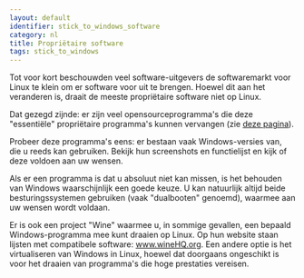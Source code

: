 ```yaml
---
layout: default
identifier: stick_to_windows_software
category: nl
title: Propriëtaire software
tags: stick_to_windows
---
```


Tot voor kort beschouwden veel software-uitgevers de softwaremarkt voor Linux te klein om er software voor uit te brengen. Hoewel dit aan het veranderen is, draait de meeste propriëtaire software niet op Linux.

Dat gezegd zijnde: er zijn veel opensourceprogramma's die deze "essentiële" propriëtaire programma's kunnen vervangen (zie <a href="/items/warez">deze pagina</a>).

Probeer deze programma's eens: er bestaan vaak Windows-versies van, die u reeds kan gebruiken. Bekijk hun screenshots en functielijst en kijk of deze voldoen aan uw wensen.

Als er een programma is dat u absoluut niet kan missen, is het behouden van Windows waarschijnlijk een goede keuze. U kan natuurlijk altijd beide besturingssystemen gebruiken (vaak "dualbooten" genoemd), waarmee aan uw wensen wordt voldaan.

Er is ook een project "Wine" waarmee u, in sommige gevallen, een bepaald Windows-programma mee kunt draaien op Linux. Op hun website staan lijsten met compatibele software: <a href="http://www.winehq.org">www.wineHQ.org</a>. Een andere optie is het virtualiseren van Windows in Linux, hoewel dat doorgaans ongeschikt is voor het draaien van programma's die hoge prestaties vereisen.

